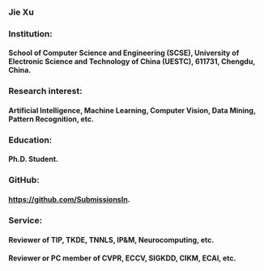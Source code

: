 ### Jie Xu
### Institution:
#### School of Computer Science and Engineering (SCSE), University of Electronic Science and Technology of China (UESTC), 611731, Chengdu, China.
### Research interest:
#### Artificial Intelligence, Machine Learning, Computer Vision, Data Mining, Pattern Recognition, etc.
### Education:
#### Ph.D. Student.
### GitHub:
#### <https://github.com/SubmissionsIn>.
### Service:
#### Reviewer of TIP, TKDE, TNNLS, IP&M, Neurocomputing, etc.
#### Reviewer or PC member of CVPR, ECCV, SIGKDD, CIKM, ECAI, etc.
